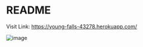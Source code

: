 # README


Visit Link: https://young-falls-43278.herokuapp.com/


![image](https://user-images.githubusercontent.com/30936452/87223521-59abcd00-c39b-11ea-9313-bdfaa6a6e298.png)



